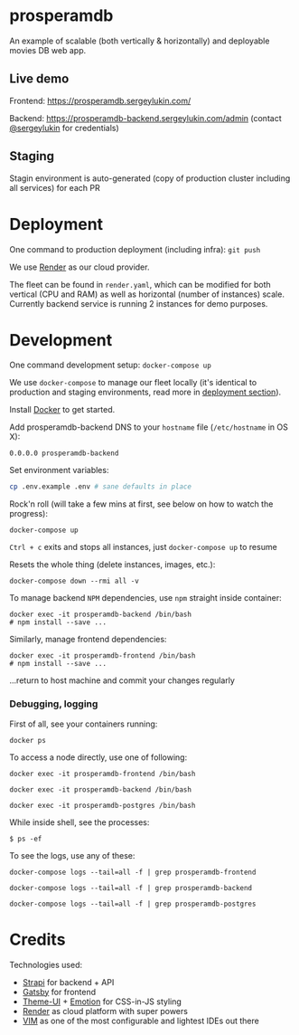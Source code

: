 # prosperamdb

An example of scalable (both vertically & horizontally) and deployable movies DB web app.

## Live demo

Frontend: https://prosperamdb.sergeylukin.com/

Backend: https://prosperamdb-backend.sergeylukin.com/admin (contact
[@sergeylukin](https://github.com/sergeylukin) for credentials)

## Staging

Stagin environment is auto-generated (copy of production cluster including all
services) for each PR

# Deployment

One command to production deployment (including infra): `git push`

We use [Render](https://render.com) as our cloud provider.

The fleet can be found in `render.yaml`, which can be modified for both
vertical (CPU and RAM) as well as horizontal (number of instances) scale.
Currently backend service is running 2 instances for demo purposes.

# Development

One command development setup: `docker-compose up`

We use `docker-compose` to manage our fleet locally (it's identical to
production and staging environments, read more in [deployment section](https://github.com/sergeylukin/prosperamdb#deployment)).

Install [Docker](https://docs.docker.com/get-docker/) to get started.

Add prosperamdb-backend DNS to your `hostname` file (`/etc/hostname` in OS X):

```
0.0.0.0 prosperamdb-backend
```

Set environment variables:

```sh
cp .env.example .env # sane defaults in place
```

Rock'n roll (will take a few mins at first, see below on how to watch the progress):

```
docker-compose up
```

`Ctrl + c` exits and stops all instances, just `docker-compose up` to resume

Resets the whole thing (delete instances, images, etc.):

```
docker-compose down --rmi all -v
```

To manage backend `NPM` dependencies, use `npm` straight inside container:

```
docker exec -it prosperamdb-backend /bin/bash
# npm install --save ...
```

Similarly, manage frontend dependencies:

```
docker exec -it prosperamdb-frontend /bin/bash
# npm install --save ...
```

...return to host machine and commit your changes regularly

### Debugging, logging

First of all, see your containers running:

```
docker ps
```

To access a node directly, use one of following:

```
docker exec -it prosperamdb-frontend /bin/bash
```

```
docker exec -it prosperamdb-backend /bin/bash
```

```
docker exec -it prosperamdb-postgres /bin/bash
```

While inside shell, see the processes:

```
$ ps -ef
```

To see the logs, use any of these:

```
docker-compose logs --tail=all -f | grep prosperamdb-frontend
```

```
docker-compose logs --tail=all -f | grep prosperamdb-backend
```

```
docker-compose logs --tail=all -f | grep prosperamdb-postgres
```

# Credits

Technologies used:

- [Strapi](https://strapi.io/) for backend + API
- [Gatsby](https://www.gatsbyjs.com/) for frontend
- [Theme-UI](https://theme-ui.com/) + [Emotion](https://emotion.sh/) for CSS-in-JS styling
- [Render](https://render.com/) as cloud platform with super powers
- [VIM](https://www.vim.org/) as one of the most configurable and lightest IDEs out there
